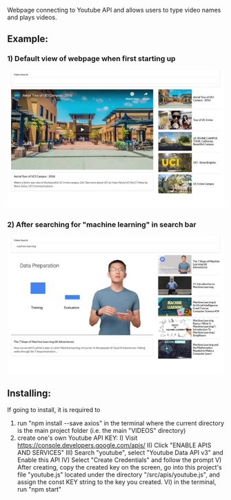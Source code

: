 Webpage connecting to Youtube API and allows users to type video names and plays videos.

## Example:

### 1) Default view of webpage when first starting up

![screenshot](/screenshots/default_search.PNG)

### 2) After searching for "machine learning" in search bar

![screenshot](/screenshots/example2.PNG)

## Installing:

If going to install, it is required to

1. run "npm install --save axios" in the terminal where the current directory is the main project folder (i.e. the main "VIDEOS" directory)
2. create one's own Youtube API KEY:
   I) Visit https://console.developers.google.com/apis/
   II) Click "ENABLE APIS AND SERVICES"
   III) Search "youtube", select "Youtube Data API v3" and Enable this API
   IV) Select "Create Credentials" and follow the prompt
   V) After creating, copy the created key on the screen, go into this project's file "youtube.js" located under the directory "/src/apis/youtube.js", and assign the const KEY string to the key you created.
   VI) in the terminal, run "npm start"
